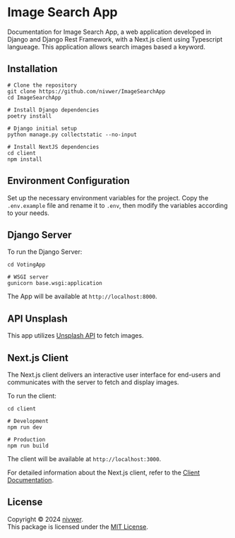 # Image Search App

Documentation for Image Search App, a web application developed in Django and Django Rest Framework, with a Next.js client using Typescript langueage. This application allows search images based a keyword.

## Installation

```shell
# Clone the repository
git clone https://github.com/nivwer/ImageSearchApp
cd ImageSearchApp

# Install Django dependencies
poetry install

# Django initial setup
python manage.py collectstatic --no-input

# Install NextJS dependencies
cd client
npm install

```

## Environment Configuration

Set up the necessary environment variables for the project. Copy the `.env.example` file and rename it to `.env`, then modify the variables according to your needs.

## Django Server

To run the Django Server:

```shell
cd VotingApp

# WSGI server
gunicorn base.wsgi:application
```

The App will be available at `http://localhost:8000`.

## API Unsplash

This app utilizes [Unsplash API](https://api.unsplash.com) to fetch images.

## Next.js Client

The Next.js client delivers an interactive user interface for end-users and communicates with the server to fetch and display images.

To run the client:

```shell
cd client

# Development
npm run dev

# Production
npm run build
```

The client will be available at `http://localhost:3000`.

For detailed information about the Next.js client, refer to the [Client Documentation](/client/README.md).

## License

Copyright © 2024 [nivwer](https://github.com/nivwer).  
This package is licensed under the [MIT License](/LICENSE). 
